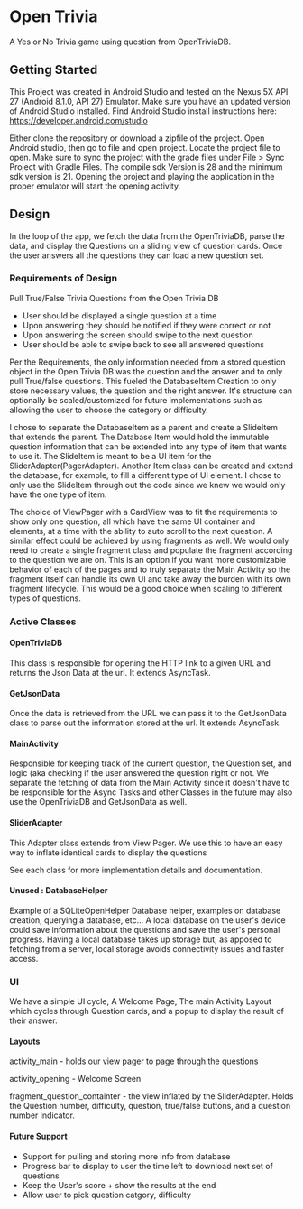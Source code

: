 # Open Trivia

A Yes or No Trivia game using question from OpenTriviaDB.

## Getting Started

This Project was created in Android Studio and tested on the Nexus 5X API 27 (Android 8.1.0, API 27) Emulator. Make sure you have an updated version of Android Studio installed. Find Android Studio install instructions here: https://developer.android.com/studio

Either clone the repository or download a zipfile of the project. Open Android studio, then go to file and open project. Locate the project file to open. Make sure to sync the project with the grade files under File > Sync Project with Gradle Files.  The compile sdk Version is 28 and the minimum sdk version is 21. Opening the project and playing the application in the proper emulator will start the opening activity.

### 

## Design

In the loop of the app, we fetch the data from the OpenTriviaDB, parse the data, and display the Questions on a sliding view of question cards. Once the user answers all the questions they can load a new question set.

### Requirements of Design

Pull True/False Trivia Questions from the Open Trivia DB

* User should be displayed a single question at a time
* Upon answering they should be notified if they were correct or not
* Upon answering the screen should swipe to the next question
* User should be able to swipe back to see all answered questions

Per the Requirements, the only information needed from a stored question object in the Open Trivia DB was the question and the answer and to only pull True/false questions. This fueled the DatabaseItem Creation to only store necessary values, the question and the right answer.  It's structure can optionally be scaled/customized for future implementations such as allowing the user to choose the category or difficulty.

I chose to separate the DatabaseItem as a parent and create a SlideItem that extends the parent. The Database Item would hold the immutable question information that can be extended into any type of item that wants to use it. The SlideItem is meant to be a UI item for the SliderAdapter(PagerAdapter).  Another Item class can be created and extend the database, for example, to fill a different type of UI element.  I chose to only use the SlideItem through out the code since we knew we would only have the one type of item.

The choice of ViewPager with a CardView was to fit the requirements to show only one question, all which have the same UI container and elements, at a time with the ability to auto scroll to the next question. A similar effect could be achieved by using fragments as well. We would only need to create a single fragment class and populate the fragment according to the question we are on. This is an option if you want more customizable behavior of each of the pages and to truly separate the Main Activity so the fragment itself can handle its own UI and take away the burden with its own fragment lifecycle.  This would be a good choice when scaling to different types of questions.

### Active Classes

#### OpenTriviaDB
This class is responsible for opening the HTTP link to a given URL and returns the Json Data at the url. It extends AsyncTask.

#### GetJsonData
Once the data is retrieved from the URL we can pass it to the GetJsonData class to parse out the information stored at the url. It extends AsyncTask.

#### MainActivity
Responsible for keeping track of the current question, the Question set, and logic (aka checking if the user answered the question right or not. We separate the fetching of data from the Main Activity since it doesn't have to be responsible for the Async Tasks and other Classes in the future may also use the OpenTriviaDB and GetJsonData as well.

#### SliderAdapter
This Adapter class extends from View Pager. We use this to have an easy way to inflate identical cards to display the questions

See each class for more implementation details and documentation.

#### Unused : DatabaseHelper 

Example of a SQLiteOpenHelper Database helper, examples on database creation, querying a database, etc... A local database on the user's device could save information about the questions and save the user's personal progress. Having a local database takes up storage but, as apposed to fetching from a server, local storage avoids connectivity issues and faster access.

### UI

We have a simple UI cycle, A Welcome Page, The main Activity Layout which cycles through Question cards, and a popup to display the result of their answer.

#### Layouts
activity_main - holds our view pager to page through the questions

activity_opening - Welcome Screen

fragment_question_containter - the view inflated by the SliderAdapter. Holds the Question number, difficulty, question, true/false buttons, and a question number indicator.

#### Future Support

* Support for pulling and storing more info from database
* Progress bar to display to user the time left to download next set of questions
* Keep the User's score + show the results at the end
* Allow user to pick question catgory, difficulty

